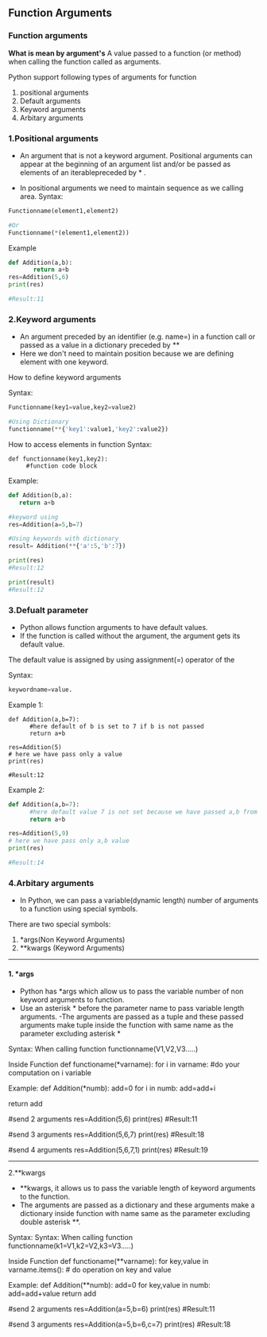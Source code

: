 ## Function Arguments

### Function arguments

**What is mean by argument's**
A value passed to a function (or method) when calling the function called as arguments.

Python support following types of arguments for function

1. positional arguments
2. Default arguments
3. Keyword arguments
4. Arbitary arguments


### 1.Positional arguments

- An argument that is not a keyword argument. Positional arguments can appear at the beginning of an argument list and/or be passed as elements of an iterablepreceded by * .

- In positional arguments we need to maintain sequence as we calling area.
Syntax:
```python
Functionname(element1,element2)

#Or
Functionname(*(element1,element2))
```

Example
```python
def Addition(a,b):
       return a+b
res=Addition(5,6)
print(res)

#Result:11
```


### 2.Keyword arguments
- An argument preceded by an identifier (e.g. name=) in a function call or passed as a value in a dictionary preceded by **
- Here we don't need to maintain position because we are defining element with one keyword.


How to define keyword arguments

Syntax:
```python
Functionname(key1=value,key2=value2)

#Using Dictionary
functionname(**{'key1':value1,'key2':value2})
```

How to access elements in function
Syntax:
```
def functionname(key1,key2):
     #function code block
```
Example:
```python
def Addition(b,a):
   return a+b

#keyword using
res=Addition(a=5,b=7)

#Using keywords with dictionary
result= Addition(**{'a':5,'b':7})

print(res)
#Result:12

print(result)
#Result:12
```


### 3.Defualt parameter
- Python allows function arguments to have default values. 
- If the function is called without the argument, the argument gets its default value.

The default value is assigned by using assignment(=) operator of the

Syntax:
```python
keywordname=value.
```

Example 1:
```
def Addition(a,b=7):
      #here default of b is set to 7 if b is not passed
      return a+b

res=Addition(5) 
# here we have pass only a value
print(res)

#Result:12
```

Example 2:
```python
def Addition(a,b=7):
      #here default value 7 is not set because we have passed a,b from calling function
      return a+b

res=Addition(5,9) 
# here we have pass only a,b value
print(res)

#Result:14
```


### 4.Arbitary arguments
- In Python, we can pass a variable(dynamic length) number of arguments to a function using special symbols. 

There are two special symbols:
1. *args(Non Keyword Arguments)
2. \*\*kwargs (Keyword Arguments)

-------------------------------------------------------------

#### 1. \*args
- Python has *args which allow us to pass the variable number of non keyword arguments to function.
- Use an asterisk * before the parameter name to pass variable length arguments.
-The arguments are passed as a tuple and these passed arguments make tuple inside the function with same name as the parameter excluding asterisk *


Syntax:
When calling function
functionname(V1,V2,V3.....)


Inside Function
def functioname(*varname):
       for i in varname:
           #do your computation on i variable



Example:
def Addition(*numb):
   add=0
   for i in numb:
     add=add+i

   return add

#send 2 arguments
res=Addition(5,6)
print(res)
#Result:11

#send 3 arguments
res=Addition(5,6,7)
print(res)
#Result:18


#send 4 arguments
res=Addition(5,6,7,1)
print(res)
#Result:19

-------------------------------------------------------------

2.**kwargs 
- **kwargs, it allows us to pass the variable length of keyword arguments to the function.
- The arguments are passed as a dictionary and these arguments make a dictionary inside function with name same as the parameter excluding double asterisk **.

Syntax:
Syntax:
When calling function
functionname(k1=V1,k2=V2,k3=V3.....)


Inside Function
def functioname(**varname):
       for key,value in varname.items():
           # do operation on key and value

Example:
def Addition(**numb):
     add=0
     for key,value in numb:
           add=add+value
     return add

#send 2 arguments
res=Addition(a=5,b=6)
print(res)
#Result:11

#send 3 arguments
res=Addition(a=5,b=6,c=7)
print(res)
#Result:18

